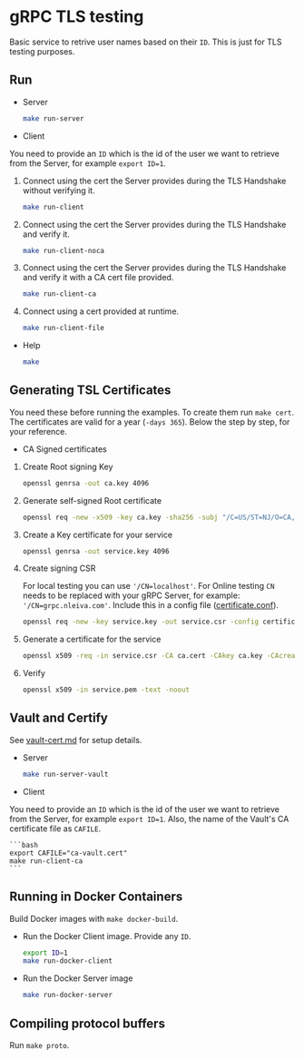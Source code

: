 # gRPC TLS testing

Basic service to retrive user names based on their `ID`. This is just for TLS testing purposes.

## Run

- Server

    ```bash
    make run-server
    ```

- Client

You need to provide an `ID` which is the id of the user we want to retrieve from the Server, for example `export ID=1`.

1. Connect using the cert the Server provides during the TLS Handshake without verifying it.

    ```bash
    make run-client
    ```

2. Connect using the cert the Server provides during the TLS Handshake and verify it.

    ```bash
    make run-client-noca
    ```

3. Connect using the cert the Server provides during the TLS Handshake and verify it with a CA cert file provided.

    ```bash
    make run-client-ca
    ```

4. Connect using a cert provided at runtime.

    ```bash
    make run-client-file
    ```

- Help

    ```bash
    make
    ```

## Generating TSL Certificates

You need these before running the examples. To create them run `make cert`. The certificates are valid for a year (`-days 365`). Below the step by step, for your reference.

- CA Signed certificates

1. Create Root signing Key

    ```bash
    openssl genrsa -out ca.key 4096
    ```

2. Generate self-signed Root certificate

    ```bash
    openssl req -new -x509 -key ca.key -sha256 -subj "/C=US/ST=NJ/O=CA, Inc." -days 365 -out ca.cert
    ```

3. Create a Key certificate for your service

    ```bash
    openssl genrsa -out service.key 4096
    ```

4. Create signing CSR

    For local testing you can use `'/CN=localhost'`. For Online testing `CN` needs to be replaced with your gRPC Server, for example: `'/CN=grpc.nleiva.com'`. Include this in a config file ([certificate.conf](certificate.conf)).

    ```bash
    openssl req -new -key service.key -out service.csr -config certificate.conf
    ```

5. Generate a certificate for the service

    ```bash
    openssl x509 -req -in service.csr -CA ca.cert -CAkey ca.key -CAcreateserial -out service.pem -days 365 -sha256 -extfile certificate.conf -extensions req_ext
    ```

6. Verify

    ```bash
    openssl x509 -in service.pem -text -noout
    ```

## Vault and Certify

See [vault-cert.md](vault-cert.md) for setup details.

- Server

    ```bash
    make run-server-vault
    ```

- Client

You need to provide an `ID` which is the id of the user we want to retrieve from the Server, for example `export ID=1`. Also, the name of the Vault's CA certificate file as `CAFILE`.

    ```bash
    export CAFILE="ca-vault.cert"
    make run-client-ca
    ```

## Running in Docker Containers

Build Docker images with `make docker-build`.

- Run the Docker Client image. Provide any `ID`.

    ```bash
    export ID=1
    make run-docker-client
    ```

- Run the Docker Server image

    ```bash
    make run-docker-server
    ```

## Compiling protocol buffers

Run `make proto`.

